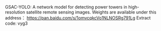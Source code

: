 GSAC-YOLO: A network model for detecting power towers in high-resolution satellite remote sensing images.
Weights are available under this address： https://pan.baidu.com/s/1omvcqkcVo1NLNOSRg791Lg Extract code: vyg3
